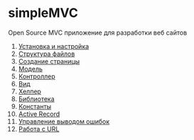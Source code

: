simpleMVC
=========

Open Source MVC приложение для разработки веб сайтов

<ol>
	<li><a href="https://github.com/zombiQWERTY/simpleMVC/wiki/%D0%A3%D1%81%D1%82%D0%B0%D0%BD%D0%BE%D0%B2%D0%BA%D0%B0-%D0%B8-%D0%BD%D0%B0%D1%81%D1%82%D1%80%D0%BE%D0%B9%D0%BA%D0%B0">Установка и настройка</a></li>
	<li><a href="https://github.com/zombiQWERTY/simpleMVC/wiki/%D0%A1%D1%82%D1%80%D1%83%D0%BA%D1%82%D1%83%D1%80%D0%B0-%D1%84%D0%B0%D0%B9%D0%BB%D0%BE%D0%B2">Структура файлов</a></li>
	<li><a href="https://github.com/zombiQWERTY/simpleMVC/wiki/%D0%A1%D0%BE%D0%B7%D0%B4%D0%B0%D0%BD%D0%B8%D0%B5-%D1%81%D1%82%D1%80%D0%B0%D0%BD%D0%B8%D1%86%D1%8B">Создание страницы</a></li>
	<li><a href="https://github.com/zombiQWERTY/simpleMVC/wiki/%D0%9C%D0%BE%D0%B4%D0%B5%D0%BB%D1%8C">Модель</a></li>
	<li><a href="https://github.com/zombiQWERTY/simpleMVC/wiki/%D0%9A%D0%BE%D0%BD%D1%82%D1%80%D0%BE%D0%BB%D0%BB%D0%B5%D1%80">Контроллер</a></li>
	<li><a href="https://github.com/zombiQWERTY/simpleMVC/wiki/%D0%92%D0%B8%D0%B4">Вид</a></li>
	<li><a href="https://github.com/zombiQWERTY/simpleMVC/wiki/%D0%A5%D0%B5%D0%BB%D0%BF%D0%B5%D1%80">Хелпер</a></li>
	<li><a href="https://github.com/zombiQWERTY/simpleMVC/wiki/%D0%91%D0%B8%D0%B1%D0%BB%D0%B8%D0%BE%D1%82%D0%B5%D0%BA%D0%B0">Библиотека</a></li>
	<li><a href="https://github.com/zombiQWERTY/simpleMVC/wiki/%D0%9A%D0%BE%D0%BD%D1%81%D1%82%D0%B0%D0%BD%D1%82%D1%8B">Константы</a></li>
	<li><a href="https://github.com/zombiQWERTY/simpleMVC/wiki/Active-Record">Active Record</a></li>
	<li><a href="https://github.com/zombiQWERTY/simpleMVC/wiki/%D0%9E%D1%88%D0%B8%D0%B1%D0%BA%D0%B8">Управление выводом ошибок</a></li>
	<li><a href="https://github.com/zombiQWERTY/simpleMVC/wiki/%D0%A0%D0%B0%D0%B1%D0%BE%D1%82%D0%B0-%D1%81-URL">Работа с URL
